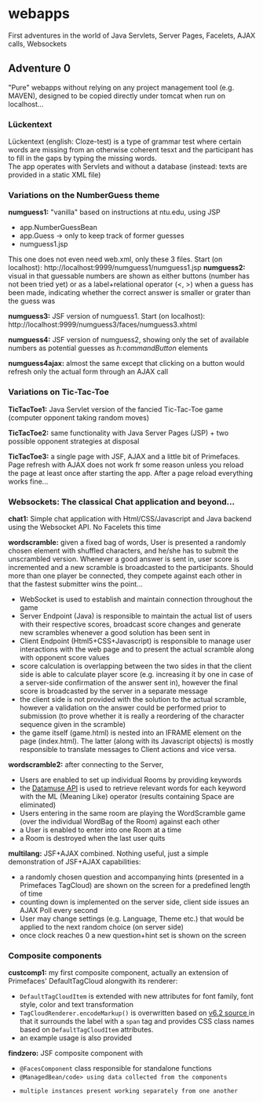 ﻿# webapps
First adventures in the world of Java Servlets, Server Pages, Facelets, AJAX calls, Websockets

<h2>Adventure 0</h2>
"Pure" webapps without relying on any project management tool (e.g. MAVEN), designed to be copied directly under tomcat when run on localhost...

<h3>Lückentext</h3>
Lückentext (english: Cloze-test) is a type of grammar test where certain words are missing from an otherwise coherent tesxt and the participant has to fill in the gaps by typing the missing words.<br/>
The app operates with Servlets and without a database (instead: texts are provided in a static XML file)

<h3>Variations on the NumberGuess theme</h3>
<p><strong>numguess1:</strong> "vanilla" based on instructions at ntu.edu, using JSP
<ul><li>app.NumberGuessBean</li>
<li>app.Guess -> only to keep track of former guesses</li>
<li>numguess1.jsp</li></ul>
This one does not even need web.xml, only these 3 files. Start (on localhost): http://localhost:9999/numguess1/numguess1.jsp
<strong>numguess2:</strong> visual in that guessable numbers are shown as either buttons (number has not been tried yet) or as a label+relational operator (<, >) when a guess has been made, indicating whether the correct answer is smaller or grater than the guess was</p>
<p><strong>numguess3:</strong> JSF version of numguess1. Start (on localhost): http://localhost:9999/numguess3/faces/numguess3.xhtml</p>
<p><strong>numguess4:</strong> JSF version of numguess2, showing only the set of available numbers as potential guesses as <em>h:commandButton</em> elements</p>
<p><strong>numguess4ajax:</strong> almost the same except that clicking on a button would refresh only the actual form through an AJAX call</p>

<h3>Variations on Tic-Tac-Toe</h3>
<p><strong>TicTacToe1:</strong> Java Servlet version of the fancied Tic-Tac-Toe game (computer opponent taking random moves)</p>
<p><strong>TicTacToe2:</strong> same functionality with Java Server Pages (JSP) + two possible opponent strategies at disposal</p>
<p><strong>TicTacToe3:</strong> a single page with JSF, AJAX and a little bit of Primefaces. Page refresh with AJAX does not work fr some reason unless you reload the page at least once after starting the app. After a page reload everything works fine...</p>

<h3>Websockets: The classical Chat application and beyond...</h3>
<p><strong>chat1:</strong> Simple chat application with Html/CSS/Javascript and Java backend using the Websocket API. No Facelets this time </p>
<p><strong>wordscramble:</strong> given a fixed bag of words, User is presented a randomly chosen element with shuffled characters, and he/she has to submit the unscrambled version. Whenever a good answer is sent in, user score is incremented and a new scramble is broadcasted to the participants. Should more than one player be connected, they compete against each other in that the fastest submitter wins the point...<ul>
<li>WebSocket is used to establish and maintain connection throughout the game
<li>Server Endpoint (Java) is responsible to maintain the actual list of users with their respective scores, broadcast score changes and generate new scrambles whenever a good solution has been sent in
<li>Client Endpoint (Html5+CSS+Javascript) is responsible to manage user interactions with the web page and to present the actual scramble along with opponent score values
<li>score calculation is overlapping between the two sides in that the client side is able to calculate player score (e.g. increasing it by one in case of a server-side confirmation of the answer sent in), however the final score is broadcasted by the server in a separate message
<li>the client side is not provided with the solution to the actual scramble, however a validation on the answer could be performed prior to submission (to prove whether it is really a reordering of the character sequence given in the scramble)
<li>the game itself (game.html) is nested into an IFRAME element on the page (index.html). The latter (along with its Javascript objects) is mostly responsible to translate messages to Client actions and vice versa.
</ul></p>
<p><strong>wordscramble2:</strong> after connecting to the Server, <ul>
<li>Users are enabled to set up individual Rooms by providing keywords</li>
<li>the <a href="http://www.datamuse.com/api/">Datamuse API</a> is used to retrieve relevant words for each keyword with the ML (Meaning Like) operator (results containing Space are eliminated)</li>
<li>Users entering in the same room are playing the WordScramble game (over the individual WordBag of the Room) against each other</li>
<li>a User is enabled to enter into one Room at a time</li>
<li>a Room is destroyed when the last user quits</li>
</ul></p>
<p><strong>multilang:</strong> JSF+AJAX combined. Nothing useful, just a simple demonstration of JSF+AJAX capabilities:<ul>
<li>a randomly chosen question and accompanying hints (presented in a Primefaces TagCloud) are shown on the screen for a predefined length of time</li>
<li>counting down is implemented on the server side, client side issues an AJAX Poll every second</li>
<li>User may change settings (e.g. Language, Theme etc.) that would be applied to the next random choice (on server side)</li>
<li>once clock reaches 0 a new question+hint set is shown on the screen</li>
</ul>
<h3>Composite components</h3>
<p><strong>custcomp1:</strong> my first composite component, actually an extension of Primefaces' DefaultTagCloud alongwith its renderer:<ul>
<li><code>DefaultTagCloudItem</code> is extended with new attributes for font family, font style, color and text transformation</li>
<li><code>TagCloudRenderer.encodeMarkup()</code> is overwritten based on <a href="https://jar-download.com/artifacts/org.primefaces/primefaces/6.2/source-code/org/primefaces/component/tagcloud/TagCloudRenderer.java"> v6.2 source </a> in that it surrounds the label with a <code>span</code> tag and provides CSS class names based on <code>DefaultTagCloudItem</code> attributes.</li>
<li>an example usage is also provided</li>
</ul>
<p><strong>findzero:</strong> JSF composite component with <ul>
<li><code>@FacesComponent</code> class responsible for standalone functions</li>
<li><code>@ManagedBean/code> using data collected from the components</li>
<li>multiple instances present working separately from one another</li>
</ul>